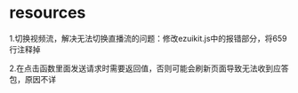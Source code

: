 # resources

1.切换视频流，解决无法切换直播流的问题：修改ezuikit.js中的报错部分，将659行注释掉

2.在点击函数里面发送请求时需要返回值，否则可能会刷新页面导致无法收到应答包，原因不详

